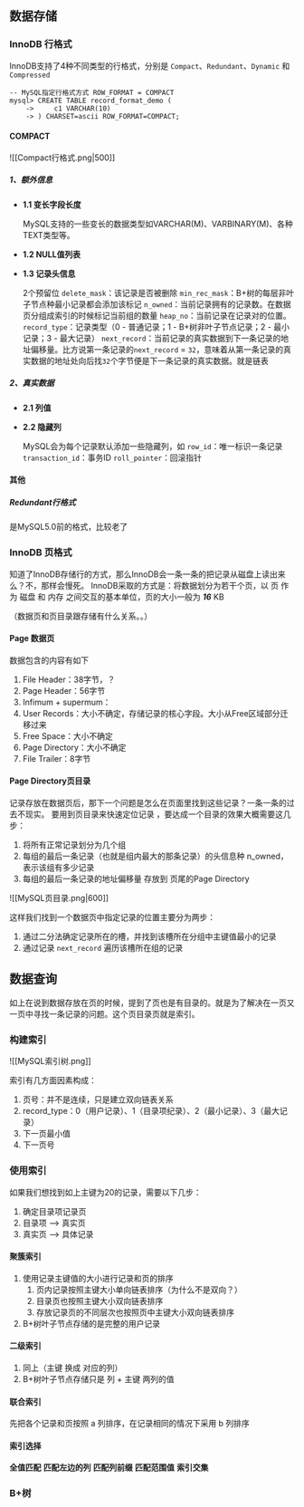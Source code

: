 ## 数据存储

### InnoDB 行格式
InnoDB支持了4种不同类型的行格式，分别是 `Compact`、`Redundant`、`Dynamic` 和 `Compressed` 
```mysql
-- MySQL指定行格式方式 ROW_FORMAT = COMPACT
mysql> CREATE TABLE record_format_demo (
    ->     c1 VARCHAR(10)
    -> ) CHARSET=ascii ROW_FORMAT=COMPACT;
```

#### COMPACT

![[Compact行格式.png|500]]

##### 1、额外信息
 
 -  **1.1 变长字段长度**
 
	MySQL支持的一些变长的数据类型如VARCHAR(M)、VARBINARY(M)、各种TEXT类型等。

-  **1.2 NULL值列表**

-  **1.3 记录头信息**

	2个预留位
	`delete_mask`：该记录是否被删除
	`min_rec_mask`：B+树的每层非叶子节点种最小记录都会添加该标记
	`n_owned`：当前记录拥有的记录数。在数据页分组成索引的时候标记当前组的数量
	`heap_no`：当前记录在记录对的位置。
	`record_type`：记录类型（0 - 普通记录；1 - B+树非叶子节点记录；2 - 最小记录；3 - 最大记录）
	`next_record`：当前记录的真实数据到下一条记录的地址偏移量。比方说第一条记录的`next_record` = `32`，意味着从第一条记录的真实数据的地址处向后找`32`个字节便是下一条记录的真实数据。就是链表
##### 2、真实数据

-  **2.1 列值**

-  **2.2 隐藏列**

	MySQL会为每个记录默认添加一些隐藏列，如
	  `row_id`：唯一标识一条记录
	  `transaction_id`：事务ID
	  `roll_pointer`：回滚指针

#### 其他
##### Redundant行格式
是MySQL5.0前的格式，比较老了

###  InnoDB 页格式

知道了InnoDB存储行的方式，那么InnoDB会一条一条的把记录从磁盘上读出来么？不，那样会慢死。
InnoDB采取的方式是：将数据划分为若干个页，以 页 作为 磁盘 和 内存 之间交互的基本单位，页的大小一般为 _**16**_ KB

（数据页和页目录跟存储有什么关系。。）


#### Page 数据页

数据包含的内容有如下
1.  File Header：38字节，？
2.  Page Header：56字节
3.  Infimum + supermum：
4.  User Records：大小不确定，存储记录的核心字段。大小从Free区域部分迁移过来
5.  Free Space：大小不确定
6.  Page Directory：大小不确定
7.  File Trailer：8字节

#### Page Directory页目录

记录存放在数据页后，那下一个问题是怎么在页面里找到这些记录？一条一条的过去不现实。
要用到页目录来快速定位记录 ，要达成一个目录的效果大概需要这几步：
1.  将所有正常记录划分为几个组
2.  每组的最后一条记录（也就是组内最大的那条记录）的头信息种 n_owned，表示该组有多少记录
3.  每组的最后一条记录的地址偏移量 存放到 页尾的Page Directory

![[MySQL页目录.png|600]]

这样我们找到一个数据页中指定记录的位置主要分为两步：
1.  通过二分法确定记录所在的槽，并找到该槽所在分组中主键值最小的记录
2.  通过记录 `next_record` 遍历该槽所在组的记录



## 数据查询

如上在说到数据存放在页的时候，提到了页也是有目录的。就是为了解决在一页又一页中寻找一条记录的问题。这个页目录页就是索引。

### 构建索引

![[MySQL索引树.png]]

索引有几方面因素构成：
1. 页号：并不是连续，只是建立双向链表关系
2. record_type：0（用户记录）、1（目录项纪录）、2（最小记录）、3（最大记录）
3. 下一页最小值
4. 下一页号

### 使用索引
如果我们想找到如上主键为20的记录，需要以下几步：
1. 确定目录项记录页
2. 目录项 -->  真实页
3. 真实页 --> 具体记录

#### 聚簇索引
1. 使用记录主键值的大小进行记录和页的排序
	1. 页内记录按照主键大小单向链表排序（为什么不是双向？）
	2. 目录页也按照主键大小双向链表排序
	3. 存放记录页的不同层次也按照页中主键大小双向链表排序
2. B+树叶子节点存储的是完整的用户记录

#### 二级索引
1. 同上（主键 换成 对应的列）
2. B+树叶子节点存储只是 列 + 主键 两列的值

#### 联合索引
先把各个记录和页按照 a 列排序，在记录相同的情况下采用 b 列排序

#### 索引选择
**全值匹配**
**匹配左边的列**
**匹配列前缀**
**匹配范围值**
**索引交集** 


### B+树